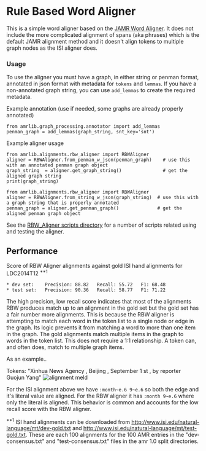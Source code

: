 # Rule Based Word Aligner

This is a simple word aligner based on the [JAMR Word Aligner](https://github.com/jflanigan/jamr/blob/Semeval-2016/src/AlignWords.scala).
It does not include the more complicated alignment of spans (aka phrases) which is the default JAMR
alignment method and it doesn't align tokens to multiple graph nodes as the ISI aligner does.

### Usage
To use the aligner you must have a graph, in either string or penman format, annotated in json format
with metadata for `tokens` and `lemmas`.  If you have a non-annotated graph string, you can use
`add_lemmas` to create the required metadata.

Example annotation (use if needed, some graphs are already properly annotated)
```
from amrlib.graph_processing.annotator import add_lemmas
penman_graph = add_lemmas(graph_string, snt_key='snt')
```

Example aligner usage
```
from amrlib.alignments.rbw_aligner import RBWAligner
aligner = RBWAligner.from_penman_w_json(penman_graph)    # use this with an annotated penman graph object
graph_string  = aligner.get_graph_string()               # get the aligned graph string
print(graph_string)
```
```
from amrlib.alignments.rbw_aligner import RBWAligner
aligner = RBWAligner.from_string_w_json(graph_string)  # use this with a graph string that is properly annotated
penman_graph = aligner.get_penman_graph()              # get the aligned penman graph object
```

See the [RBW_Aligner scripts directory](https://github.com/bjascob/amrlib/tree/master/scripts/60_RBW_Aligner)
for a number of scripts related using and testing the aligner.



## Performance
Score of RBW Aligner alignments against gold ISI hand alignments for LDC2014T12 <sup>**1</sup>
```
* dev set:    Precision: 88.82   Recall: 55.72   F1: 68.48
* test set:   Precision: 90.36   Recall: 58.77   F1: 71.22
```

The high precision, low recall score indicates that most of the alignments RBW produces match up to
an alignment in the gold set but the gold set has a fair number more alignments.  This is because
the RBW aligner is attempting to match each word in the token list to a single node or edge in
the graph. Its logic prevents it from matching a word to more than one item in the graph.
The gold alignments match multiple items in the graph to words in the token list.  This does not
require a 1:1 relationship.  A token can, and often does, match to multiple graph items.

As an example..

Tokens: "Xinhua News Agency , Beijing , September 1 st , by reporter Guojun Yang"
![alignment meld](https://github.com/bjascob/amrlib/raw/master/docs/images/rbw_vs_isi_alignments_example01.png)
<!--- docs/images/rbw_vs_isi_alignments_example01.png--->
<!--- https://github.com/bjascob/amrlib/raw/master/docs/images/rbw_vs_isi_alignments_example01.png --->

For the ISI alignment above we have `:month~e.6 9~e.6` so both the edge and it's literal value are aligned.
For the RBW aligner it has `:month 9~e.6` where only the literal is aligned.  This behavior is common
and accounts for the low recall score with the RBW aligner.

<sup>**1</sup>
ISI hand alignments can be downloaded from http://www.isi.edu/natural-language/mt/dev-gold.txt and
http://www.isi.edu/natural-language/mt/test-gold.txt.  These are each 100 alignments for the 100
AMR entries in the "dev-consensus.txt" and "test-consensus.txt" files in the amr 1.0 split directories.
